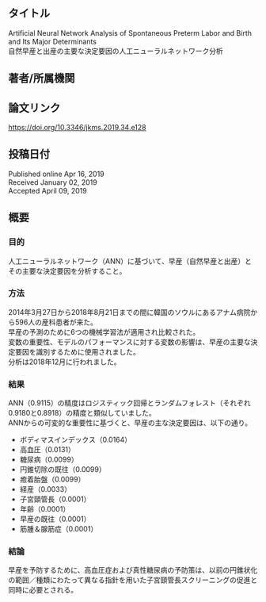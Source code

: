 ## タイトル
Artificial Neural Network Analysis of Spontaneous Preterm Labor and Birth and Its Major Determinants  
自然早産と出産の主要な決定要因の人工ニューラルネットワーク分析

## 著者/所属機関

## 論文リンク
https://doi.org/10.3346/jkms.2019.34.e128

## 投稿日付
Published online Apr 16, 2019  
Received January 02, 2019  
Accepted April 09, 2019

## 概要
### 目的
人工ニューラルネットワーク（ANN）に基づいて、早産（自然早産と出産）とその主要な決定要因を分析すること。

### 方法
2014年3月27日から2018年8月21日までの間に韓国のソウルにあるアナム病院から596人の産科患者が来た。  
早産の予測のために6つの機械学習法が適用され比較された。  
変数の重要性、モデルのパフォーマンスに対する変数の影響は、早産の主要な決定要因を識別するために使用されました。  
分析は2018年12月に行われました。

### 結果
ANN（0.9115）の精度はロジスティック回帰とランダムフォレスト（それぞれ0.9180と0.8918）の精度と類似していました。  
ANNからの可変的な重要性に基づくと、早産の主な決定要因は、以下の通り。
* ボディマスインデックス（0.0164）
* 高血圧（0.0131）
* 糖尿病（0.0099）
* 円錐切除の既往（0.0099）
* 癒着胎盤（0.0099）
* 経産（0.0033）
* 子宮頸管長（0.0001）
* 年齢（0.0001）
* 早産の既往（0.0001）
* 筋腫＆腺筋症（0.0001）

### 結論
早産を予防するために、高血圧症および真性糖尿病の予防策は、以前の円錐状化の範囲／種類にわたって異なる指針を用いた子宮頸管長スクリーニングの促進と同時に必要とされる。
